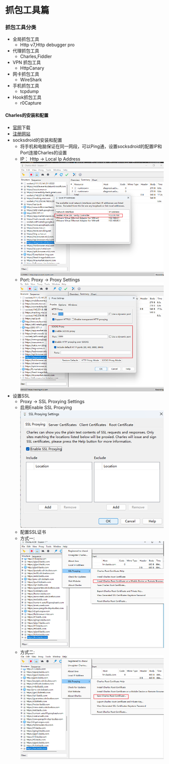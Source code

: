 # 抓包工具篇
### 抓包工具分类
- 全局抓包工具
  - Http v7,Http debugger pro
- 代理抓包工具
  - Charles,Fiddler
- VPN 抓包工具
  - HttpCanary
- 网卡抓包工具
  - WireShark
- 手机抓包工具
  - tcpdump
- Hook抓包工具
  - r0Capture
#### Charles的安装和配置
- [官网](https://www.charlesproxy.com/download/)下载
- [注册网站](https://www.zzzmode.com/mytools/charles/)
- socksdroid的安装和配置
  - 将手机和电脑保证在同一网段，可以Ping通，设置socksdroid的配置IP和Port连接Charles的设置
  - IP： Http -> Local Ip Address
    ![Local Ip Address](./imgs/9.png)
  - Port: Proxy -> Proxy Settings
    ![Proxy Settings](./imgs/10.png)
- 设置SSL
  - Proxy -> SSL Proxying Settings
  - 启用Enable SSL Proxying
  ![SSL Proxying Settings](imgs/11.png)
  - 配置SSL证书
  - 方式一:
    ![配置SSL证书](imgs/12.png)
  - 方式二:
    ![保存证书](imgs/13.png)
